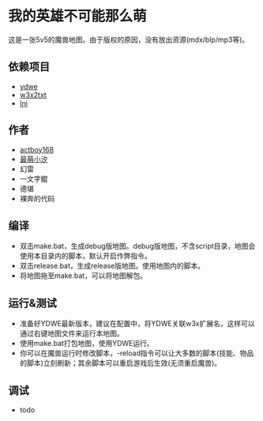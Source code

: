﻿# 我的英雄不可能那么萌

这是一张5v5的魔兽地图。由于版权的原因，没有放出资源(mdx/blp/mp3等)。

## 依赖项目

* [ydwe](https://github.com/actboy168/YDWE)
* [w3x2txt](https://github.com/syj2010syj/w3x2txt)
* [lni](https://github.com/actboy168/lni)

## 作者

* [actboy168](https://github.com/actboy168/)
* [最萌小汐](https://github.com/syj2010syj/)
* 幻雷
* 一文字鲲
* 德堪
* 裸奔的代码

## 编译

* 双击make.bat，生成debug版地图。debug版地图，不含script目录，地图会使用本目录内的脚本，默认开启作弊指令。
* 双击release.bat，生成release版地图。使用地图内的脚本。
* 将地图拖至make.bat，可以将地图解包。

## 运行&测试

* 准备好YDWE最新版本，建议在配置中，将YDWE关联w3x扩展名，这样可以通过右键地图文件来运行本地图。
* 使用make.bat打包地图，使用YDWE运行。
* 你可以在魔兽运行时修改脚本，-reload指令可以让大多数的脚本(技能、物品的脚本)立刻刷新；其余脚本可以重启游戏后生效(无须重启魔兽)。

## 调试

* todo

